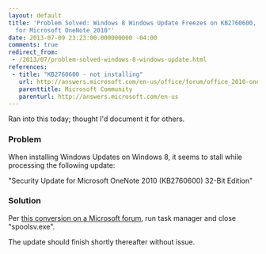 ```yaml
---
layout: default
title: 'Problem Solved: Windows 8 Windows Update Freezes on KB2760600, "Security Update
  for Microsoft OneNote 2010"'
date: 2013-07-09 23:23:00.000000000 -04:00
comments: true
redirect_from: 
 - /2013/07/problem-solved-windows-8-windows-update.html
references: 
 - title: "KB2760600 - not installing"
   url: http://answers.microsoft.com/en-us/office/forum/office_2010-onenote/kb2760600-not-installing/811842f5-6a58-40e1-a107-7303ddc4dcdf
   parenttitle: Microsoft Community
   parenturl: http://answers.microsoft.com/en-us
---
```

Ran into this today; thought I'd document it for others.

### Problem
When installing Windows Updates on Windows 8, it seems to stall while processing the following update:

"Security Update for Microsoft OneNote 2010 (KB2760600) 32-Bit Edition"

### Solution

Per [this conversion on a Microsoft forum][Forum link], run task manager and close "spoolsv.exe".

The update should finish shortly thereafter without issue.

[Forum link]: http://answers.microsoft.com/en-us/office/forum/office_2010-onenote/kb2760600-not-installing/811842f5-6a58-40e1-a107-7303ddc4dcdf
